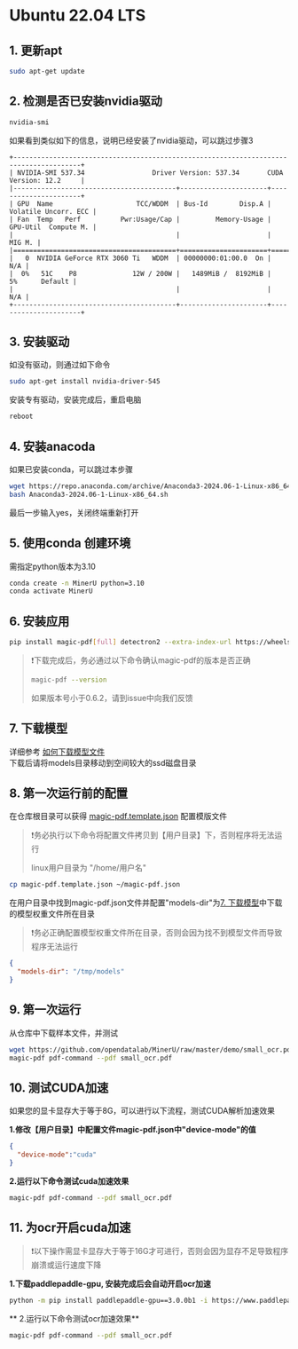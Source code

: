 # Ubuntu 22.04 LTS

## 1. 更新apt 
```bash
sudo apt-get update
```
## 2. 检测是否已安装nvidia驱动
```bash
nvidia-smi 
```
如果看到类似如下的信息，说明已经安装了nvidia驱动，可以跳过步骤3
```
+---------------------------------------------------------------------------------------+
| NVIDIA-SMI 537.34                 Driver Version: 537.34       CUDA Version: 12.2     |
|-----------------------------------------+----------------------+----------------------+
| GPU  Name                     TCC/WDDM  | Bus-Id        Disp.A | Volatile Uncorr. ECC |
| Fan  Temp   Perf          Pwr:Usage/Cap |         Memory-Usage | GPU-Util  Compute M. |
|                                         |                      |               MIG M. |
|=========================================+======================+======================|
|   0  NVIDIA GeForce RTX 3060 Ti   WDDM  | 00000000:01:00.0  On |                  N/A |
|  0%   51C    P8              12W / 200W |   1489MiB /  8192MiB |      5%      Default |
|                                         |                      |                  N/A |
+-----------------------------------------+----------------------+----------------------+
```
## 3. 安装驱动
如没有驱动，则通过如下命令
```bash
sudo apt-get install nvidia-driver-545
```
安装专有驱动，安装完成后，重启电脑
```bash
reboot
```
## 4. 安装anacoda
如果已安装conda，可以跳过本步骤
```bash
wget https://repo.anaconda.com/archive/Anaconda3-2024.06-1-Linux-x86_64.sh
bash Anaconda3-2024.06-1-Linux-x86_64.sh
```
最后一步输入yes，关闭终端重新打开
## 5. 使用conda 创建环境
需指定python版本为3.10
```bash
conda create -n MinerU python=3.10
conda activate MinerU
```
## 6. 安装应用
```bash
pip install magic-pdf[full] detectron2 --extra-index-url https://wheels.myhloli.com -i https://pypi.tuna.tsinghua.edu.cn/simple
```
> ❗️下载完成后，务必通过以下命令确认magic-pdf的版本是否正确
> 
> ```bash
> magic-pdf --version
>```
> 如果版本号小于0.6.2，请到issue中向我们反馈

## 7. 下载模型
详细参考 [如何下载模型文件](how_to_download_models_zh_cn.md)  
下载后请将models目录移动到空间较大的ssd磁盘目录  

## 8. 第一次运行前的配置
在仓库根目录可以获得 [magic-pdf.template.json](../magic-pdf.template.json) 配置模版文件
> ❗️务必执行以下命令将配置文件拷贝到【用户目录】下，否则程序将无法运行
>  
> linux用户目录为 "/home/用户名"
```bash
cp magic-pdf.template.json ~/magic-pdf.json
```

在用户目录中找到magic-pdf.json文件并配置"models-dir"为[7. 下载模型](#7-下载模型)中下载的模型权重文件所在目录
> ❗️务必正确配置模型权重文件所在目录，否则会因为找不到模型文件而导致程序无法运行
> 
```json
{
  "models-dir": "/tmp/models"
}
```

## 9. 第一次运行
从仓库中下载样本文件，并测试
```bash
wget https://github.com/opendatalab/MinerU/raw/master/demo/small_ocr.pdf
magic-pdf pdf-command --pdf small_ocr.pdf
```
## 10. 测试CUDA加速
如果您的显卡显存大于等于8G，可以进行以下流程，测试CUDA解析加速效果

**1.修改【用户目录】中配置文件magic-pdf.json中"device-mode"的值**
```json
{
  "device-mode":"cuda"
}
```
**2.运行以下命令测试cuda加速效果**
```bash
magic-pdf pdf-command --pdf small_ocr.pdf
```

## 11. 为ocr开启cuda加速
> ❗️以下操作需显卡显存大于等于16G才可进行，否则会因为显存不足导致程序崩溃或运行速度下降

**1.下载paddlepaddle-gpu, 安装完成后会自动开启ocr加速**
```bash
python -m pip install paddlepaddle-gpu==3.0.0b1 -i https://www.paddlepaddle.org.cn/packages/stable/cu118/
```
** 2.运行以下命令测试ocr加速效果**
```bash
magic-pdf pdf-command --pdf small_ocr.pdf
```
